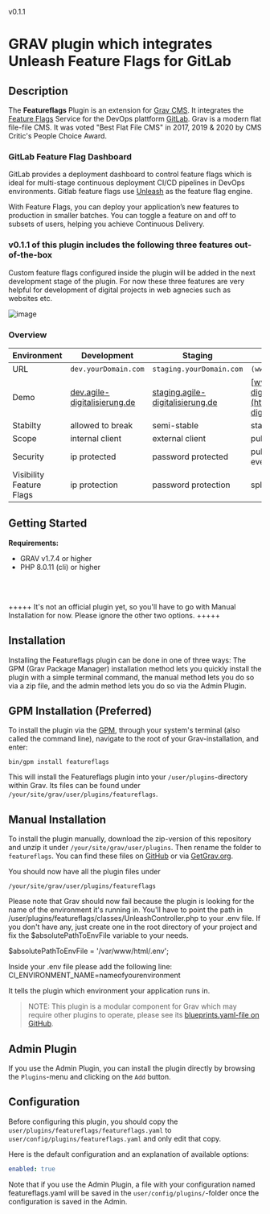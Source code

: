v0.1.1

# GRAV plugin which integrates Unleash Feature Flags for GitLab

## Description

The **Featureflags** Plugin is an extension for [Grav CMS](http://github.com/getgrav/grav). It integrates the [Feature Flags](https://docs.gitlab.com/ee/operations/feature_flags.html) Service for the DevOps plattform [GitLab](https://gitlab.com/). Grav is a modern flat file-file CMS. It was voted "Best Flat File CMS" in 2017, 2019 & 2020 by CMS Critic's People Choice Award.



### GitLab Feature Flag Dashboard

GitLab provides a deployment dashboard to control feature flags which is ideal for multi-stage continuous deployment CI/CD pipelines in DevOps environments. Gitlab feature flags use [Unleash](https://www.getunleash.io/) as the feature flag engine.

With Feature Flags, you can deploy your application’s new features to production in smaller batches. You can toggle a feature on and off to subsets of users, helping you achieve Continuous Delivery.


### v0.1.1 of this plugin includes the following three features out-of-the-box
Custom feature flags configured inside the plugin will be added in the next development stage of the plugin. For now these three features are very helpful for development of digital projects in web agnecies such as websites etc.

![image](https://user-images.githubusercontent.com/30041108/138959349-2327ba26-89fd-4808-ba29-3dcbc00a09fb.png)

### Overview

| Environment | Development | Staging | Production |
|------| ------ | ------ | ------ |
| URL | `dev.yourDomain.com` | `staging.yourDomain.com` | `(www.)yourDomain.com` |
| Demo | [dev.agile-digitalisierung.de](https://dev.agile-digitalisierung.de) | [staging.agile-digitalisierung.de](https://staging.agile-digitalisierung.de) | [www.agile-digitalisierung.de](https://agile-digitalisierung.de) |
| Stabilty | allowed to break | semi-stable | stable |
| Scope| internal client | external client | public users |
| Security | ip protected | password protected | published to everyone |
| Visibility Feature Flags | ip protection | password protection | splash screen |


## Getting Started

**Requirements:**
- GRAV v1.7.4 or higher
- PHP 8.0.11 (cli) or higher

<br><br>

+++++ It's not an official plugin yet, so you'll have to go with Manual Installation for now. Please ignore the other two options. +++++

## Installation

Installing the Featureflags plugin can be done in one of three ways: The GPM (Grav Package Manager) installation method lets you quickly install the plugin with a simple terminal command, the manual method lets you do so via a zip file, and the admin method lets you do so via the Admin Plugin.

## GPM Installation (Preferred)

To install the plugin via the [GPM](http://learn.getgrav.org/advanced/grav-gpm), through your system's terminal (also called the command line), navigate to the root of your Grav-installation, and enter:

    bin/gpm install featureflags

This will install the Featureflags plugin into your `/user/plugins`-directory within Grav. Its files can be found under `/your/site/grav/user/plugins/featureflags`.

## Manual Installation

To install the plugin manually, download the zip-version of this repository and unzip it under `/your/site/grav/user/plugins`. Then rename the folder to `featureflags`. You can find these files on [GitHub](https://github.com//grav-plugin-featureflags) or via [GetGrav.org](http://getgrav.org/downloads/plugins#extras).

You should now have all the plugin files under

    /your/site/grav/user/plugins/featureflags
    
Please note that Grav should now fail because the plugin is looking for the name of the environment it's running in.
You'll have to point the path in /user/plugins/featureflags/classes/UnleashController.php to your .env file. If you don't have any, just create one in the root directory of your project and fix the $absolutePathToEnvFile variable to your needs.

$absolutePathToEnvFile = '/var/www/html/.env';

Inside your .env file please add the following line: \
CI_ENVIRONMENT_NAME=nameofyourenvironment

It tells the plugin which environment your application runs in.


> NOTE: This plugin is a modular component for Grav which may require other plugins to operate, please see its [blueprints.yaml-file on GitHub](https://github.com//grav-plugin-featureflags/blob/master/blueprints.yaml).

## Admin Plugin

If you use the Admin Plugin, you can install the plugin directly by browsing the `Plugins`-menu and clicking on the `Add` button.

## Configuration

Before configuring this plugin, you should copy the `user/plugins/featureflags/featureflags.yaml` to `user/config/plugins/featureflags.yaml` and only edit that copy.

Here is the default configuration and an explanation of available options:

```yaml
enabled: true
```

Note that if you use the Admin Plugin, a file with your configuration named featureflags.yaml will be saved in the `user/config/plugins/`-folder once the configuration is saved in the Admin.
